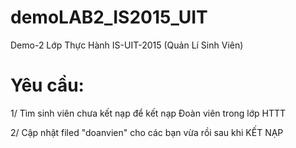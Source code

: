 # demoLAB2_IS2015_UIT
Demo-2 Lớp Thực Hành IS-UIT-2015 (Quản Lí Sinh Viên)
# Yêu cầu:
1/ Tìm sinh viên chưa kết nạp để kết nạp Đoàn viên trong lớp HTTT

2/ Cập nhật filed "doanvien" cho các bạn vừa rồi sau khi KẾT NẠP